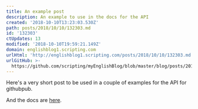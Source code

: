 ```yaml
---
title: An example post
description: An example to use in the docs for the API
created: '2018-10-10T13:23:03.530Z'
path: posts/2018/10/10/132303.md
id: '132303'
ctUpdates: 13
modified: '2018-10-10T19:59:21.149Z'
domain: englishblog1.scripting.com
urlHtml: 'http://englishblog1.scripting.com/posts/2018/10/10/132303.md'
urlGitHub: >-
  https://github.com/scripting/myEnglishBlog/blob/master/blog/posts/2018/10/10/132303.md
---
```

Here's a very short post to be used in a couple of examples for the API for githubpub.

And the docs are [here](https://github.com/scripting/githubpub/blob/master/docs/api.md).